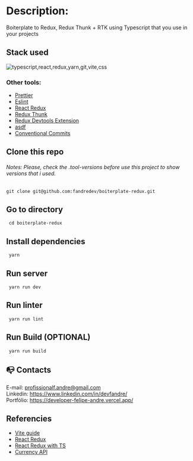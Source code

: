 # Description:

Boiterplate to Redux, Redux Thunk + RTK using Typescript that you use in your projects

## Stack used

<img src="https://skillicons.dev/icons?i=typescript,react,redux,yarn,git,vite,css&theme=dark" alt="typescript,react,redux,yarn,git,vite,css" />

### Other tools:

- [Prettier](https://eslint.org/)
- [Eslint](https://prettier.io/)
- [React Redux](https://react-redux.js.org/)
- [Redux Thunk](https://github.com/reduxjs/redux-thunk)
- [Redux Devtools Extension](https://github.com/zalmoxisus/redux-devtools-extension)
- [asdf](https://asdf-vm.com/)
- [Conventional Commits](https://www.conventionalcommits.org/en/v1.0.0/)

## Clone this repo

###### Notes: Please, check the .tool-versions before use this project to show versions that i used.

```
git clone git@github.com:fandredev/boiterplate-redux.git
```

## Go to directory

```
 cd boiterplate-redux
```

## Install dependencies

```
 yarn
```

## Run server

```
 yarn run dev
```

## Run linter

```
 yarn run lint
```

## Run Build (OPTIONAL)

```
 yarn run build
```

## :mailbox_with_no_mail: Contacts

E-mail: profissionalf.andre@gmail.com<br>
Linkedin: https://www.linkedin.com/in/devfandre/<br>
Portfólio: https://developer-felipe-andre.vercel.app/

## Referencies

- [Vite guide](https://vitejs.dev/guide/)
- [React Redux](https://react-redux.js.org/)
- [React Redux with TS](https://react-redux.js.org/using-react-redux/usage-with-typescript)
- [Currency API](https://currencyapi.com/)
